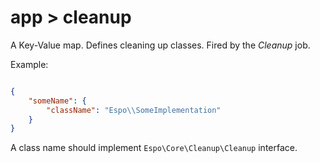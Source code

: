 # app > cleanup

A Key-Value map. Defines cleaning up classes. Fired by the *Cleanup* job.

Example:

```json

{
    "someName": {
        "className": "Espo\\SomeImplementation"
    }
}
```

A class name should implement `Espo\Core\Cleanup\Cleanup` interface.

